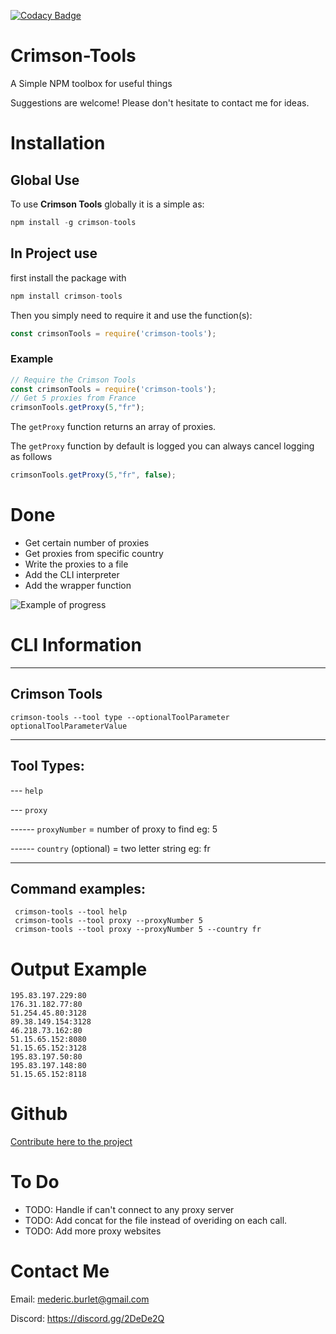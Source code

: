 [![Codacy Badge](https://api.codacy.com/project/badge/Grade/4a534bfbbcb443f7af91fe9502396d65)](https://www.codacy.com/app/mederic.burlet/Crimson-Tools?utm_source=github.com&amp;utm_medium=referral&amp;utm_content=crimson-med/Crimson-Tools&amp;utm_campaign=Badge_Grade)

# Crimson-Tools

A Simple NPM toolbox for useful things

Suggestions are welcome! Please don't hesitate to contact me for ideas.

# Installation

## Global Use

To use **Crimson Tools** globally it is a simple as:

```js
npm install -g crimson-tools
```

## In Project use

first install the package with

```js
npm install crimson-tools
```

Then you simply need to require it and use the function(s):

```js
const crimsonTools = require('crimson-tools');
```

### Example

```js
// Require the Crimson Tools
const crimsonTools = require('crimson-tools');
// Get 5 proxies from France
crimsonTools.getProxy(5,"fr");
```

The `getProxy` function returns an array of proxies.

The `getProxy` function by default is logged you can always cancel logging as follows

```js
crimsonTools.getProxy(5,"fr", false);
```

# Done

 - Get certain number of proxies
 - Get proxies from specific country
 - Write the proxies to a file
 - Add the CLI interpreter
 - Add the wrapper function

![Example of progress](./res/proxyList.gif)

# CLI Information

---
Crimson Tools
---

 ```
 crimson-tools --tool type --optionalToolParameter optionalToolParameterValue
 ```

---
Tool Types:
---
 --- `help`

 --- `proxy`

 ------ `proxyNumber` = number of proxy to find eg: 5

 ------ `country` (optional) = two letter string eg: fr

---
Command examples:
---
```
 crimson-tools --tool help
 crimson-tools --tool proxy --proxyNumber 5
 crimson-tools --tool proxy --proxyNumber 5 --country fr
 ```

# Output Example

```
195.83.197.229:80
176.31.182.77:80
51.254.45.80:3128
89.38.149.154:3128
46.218.73.162:80
51.15.65.152:8080
51.15.65.152:3128
195.83.197.50:80
195.83.197.148:80
51.15.65.152:8118
```
# Github

[Contribute here to the project](https://github.com/crimson-med/Crimson-Tools)

# To Do

 - TODO: Handle if can't connect to any proxy server
 - TODO: Add concat for the file instead of overiding on each call.
 - TODO: Add more proxy websites

# Contact Me

Email: mederic.burlet@gmail.com

Discord: https://discord.gg/2DeDe2Q

